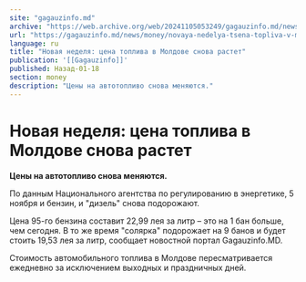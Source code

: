 ```yaml
---
site: "gagauzinfo.md"
archive: "https://web.archive.org/web/20241105053249/gagauzinfo.md/news/money/novaya-nedelya-tsena-topliva-v-moldove-snova-rastet"
url: "https://gagauzinfo.md/news/money/novaya-nedelya-tsena-topliva-v-moldove-snova-rastet"
language: ru
title: "Новая неделя: цена топлива в Молдове снова растет"
publication: '[[Gagauzinfo]]'
published: Назад-01-18
section: money
description: "Цены на автотопливо снова меняются."
---
```


# Новая неделя: цена топлива в Молдове снова растет

**Цены на автотопливо снова меняются.**

По данным Национального агентства по регулированию в энергетике, 5 ноября и бензин, и "дизель" снова подорожают.

Цена 95-го бензина составит 22,99 лея за литр – это на 1 бан больше, чем сегодня. В то же время "солярка" подорожает на 9 банов и будет стоить 19,53 лея за литр, сообщает новостной портал Gagauzinfo.MD.

Стоимость автомобильного топлива в Молдове пересматривается ежедневно за исключением выходных и праздничных дней.